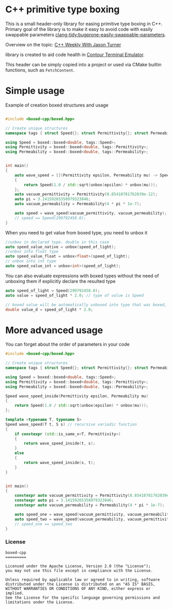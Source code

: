 # C++ primitive type boxing

This is a small header-only library for easing primitive type boxing in C++.
Primary goal of the library is to make it easy to avoid code with easily swappable parameters [clang-tidy:bugprone-easily-swappable-parameters](https://clang.llvm.org/extra/clang-tidy/checks/bugprone/easily-swappable-parameters.html).

Overview on the topic: [C++ Weekly With Jason Turner](https://www.youtube.com/watch?v=Zq4yYPG7Erc)

library is created to aid code health in [Contour Terminal Emulator](https://github.com/christianparpart/contour/).

This header can be simply copied into a project or used via CMake builtin functions, such as `FetchContent`.

# Simple usage

Example of creation boxed structures and usage
``` c++

#include <boxed-cpp/boxed.hpp>

// Create unique structures
namespace tags { struct Speed{}; struct Permittivity{}; struct Permeability{}; }

using Speed = boxed::boxed<double, tags::Speed>;
using Permittivity = boxed::boxed<double, tags::Permittivity>;
using Permeability = boxed::boxed<double, tags::Permeability>;


int main()
{
    auto wave_speed = [](Permittivity epsilon, Permeability mu) -> Speed
    {
        return Speed(1.0 / std::sqrt(unbox(epsilon) * unbox(mu)));
    };
    auto vacuum_permittivity = Permittivity(8.85418781762039e-12);
    auto pi = 3.14159265358979323846;
    auto vacuum_permeability = Permeability(4 * pi * 1e-7);

    auto speed = wave_speed(vacuum_permittivity, vacuum_permeability);
    // speed == Speed(299792458.0);
}

```


When you need to get value from boxed type, you need to unbox it
``` c++
//unbox in declared type. double in this case
auto speed_value_native = unbox(speed_of_light);
//unbox into float type
auto speed_value_float = unbox<float>(speed_of_light);
// unbox into int type
auto speed_value_int = unbox<int>(speed_of_light);
```


You can also evaluate expressions with boxed types without the need of unboxing them if explicitly declare the resulted type
``` c++
auto speed_of_light = Speed(299792458.0);
auto value = speed_of_light * 2.0; // type of value is Speed

// boxed value will be automatically unboxed into type that was boxed, in this case double
double value_d = speed_of_light * 2.0;
```


# More advanced usage
You can forget about the order of parameters in your code

``` c++
#include <boxed-cpp/boxed.hpp>

// Create unique structures
namespace tags { struct Speed{}; struct Permittivity{}; struct Permeability{}; }

using Speed = boxed::boxed<double, tags::Speed>;
using Permittivity = boxed::boxed<double, tags::Permittivity>;
using Permeability = boxed::boxed<double, tags::Permeability>;

Speed wave_speed_inside(Permittivity epsilon, Permeability mu)
{
    return Speed(1.0 / std::sqrt(unbox(epsilon) * unbox(mu)));
};

template <typename T, typename S>
Speed wave_speed(T t, S s) // recursive variadic function
{
    if constexpr (std::is_same_v<T, Permittivity>)
    {
        return wave_speed_inside(t, s);
    }
    else
    {
        return wave_speed_inside(s, t);
    }
}


int main()
{
    constexpr auto vacuum_permittivity = Permittivity(8.85418781762039e-12);
    constexpr auto pi = 3.14159265358979323846;
    constexpr auto vacuum_permeability = Permeability(4 * pi * 1e-7);

    auto speed_one = wave_speed(vacuum_permittivity, vacuum_permeability);
    auto speed_two = wave_speed(vacuum_permeability, vacuum_permittivity);
    // speed_one == speed_two
}
```



### License

```
boxed-cpp
=========

Licensed under the Apache License, Version 2.0 (the "License");
you may not use this file except in compliance with the License.

Unless required by applicable law or agreed to in writing, software
distributed under the License is distributed on an "AS IS" BASIS,
WITHOUT WARRANTIES OR CONDITIONS OF ANY KIND, either express or implied.
See the License for the specific language governing permissions and
limitations under the License.
```
